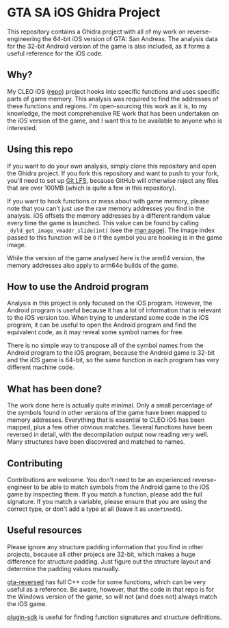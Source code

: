 # GTA SA iOS Ghidra Project

This repository contains a Ghidra project with all of my work on reverse-engineering the 64-bit iOS
version of GTA: San Andreas. The analysis data for the 32-bit Android version of the game is also
included, as it forms a useful reference for the iOS code.

## Why?

My CLEO iOS ([repo](https://github.com/squ1dd13/CLEO-iOS)) project hooks into specific functions
and uses specific parts of game memory. This analysis was required to find the addresses of these
functions and regions. I'm open-sourcing this work as it is, to my knowledge, the most
comprehensive RE work that has been undertaken on the iOS version of the game, and I want this to
be available to anyone who is interested.

## Using this repo

If you want to do your own analysis, simply clone this repository and open the Ghidra project. If
you fork this repository and want to push to your fork, you'll need to set up [Git
LFS](https://git-lfs.github.com/), because GitHub will otherwise reject any files that are over
100MB (which is quite a few in this repository).

If you want to hook functions or mess about with game memory, please note that you can't just use
the raw memory addresses you find in the analysis. iOS offsets the memory addresses by a different
random value every time the game is launched. This value can be found by calling
`_dyld_get_image_vmaddr_slide(int)` (see the [man
page](https://developer.apple.com/library/archive/documentation/System/Conceptual/ManPages_iPhoneOS/man3/dyld.3.html)).
The image index passed to this function will be `0` if the symbol you are hooking is in the game
image.

While the version of the game analysed here is the arm64 version, the memory addresses also apply
to arm64e builds of the game.

## How to use the Android program

Analysis in this project is only focused on the iOS program. However, the Android program is useful
because it has a lot of information that is relevant to the iOS version too. When trying to
understand some code in the iOS program, it can be useful to open the Android program and find the
equivalent code, as it may reveal some symbol names for free.

There is no simple way to transpose all of the symbol names from the Android program to the iOS
program, because the Android game is 32-bit and the iOS game is 64-bit, so the same function in
each program has very different machine code.

## What has been done?

The work done here is actually quite minimal. Only a small percentage of the symbols found in other
versions of the game have been mapped to memory addresses. Everything that is essential to CLEO iOS
has been mapped, plus a few other obvious matches. Several functions have been reversed in detail,
with the decompilation output now reading very well. Many structures have been discovered and
matched to names. 

## Contributing

Contributions are welcome. You don't need to be an experienced reverse-engineer to be able to match
symbols from the Android game to the iOS game by inspecting them. If you match a function, please
add the full signature. If you match a variable, please ensure that you are using the correct type,
or don't add a type at all (leave it as `undefinedX`).

## Useful resources

Please ignore any structure padding information that you find in other projects, because all other
projecs are 32-bit, which makes a huge difference for structure padding. Just figure out the
structure layout and determine the padding values manually.

[gta-reversed](https://github.com/codenulls/gta-reversed) has full C++ code for some functions,
which can be very useful as a reference. Be aware, however, that the code in that repo is for the
Windows version of the game, so will not (and does not) always match the iOS game.

[plugin-sdk](https://github.com/DK22Pac/plugin-sdk) is useful for finding function signatures and
structure definitions.